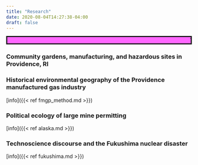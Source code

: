 ```yaml
---
title: "Research"
date: 2020-08-04T14:27:38-04:00
draft: false
---
```

<MARQUEE STYLE="background-color:#ff66ff; border:solid">
This page under construction!
</MARQUEE>

### Community gardens, manufacturing, and hazardous sites in Providence, RI

### Historical environmental geography of the Providence manufactured gas industry

[info]({{< ref fmgp_method.md >}})

### Political ecology of large mine permitting

[info]({{< ref alaska.md >}})


### Technoscience discourse and the Fukushima nuclear disaster

[info]({{< ref fukushima.md >}})

